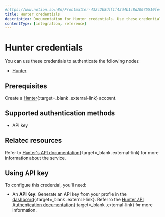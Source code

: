 ```yaml
---
#https://www.notion.so/n8n/Frontmatter-432c2b8dff1f43d4b1c8d20075510fe4
title: Hunter credentials
description: Documentation for Hunter credentials. Use these credentials to authenticate Hunter in n8n, a workflow automation platform.
contentType: [integration, reference]
---
```


# Hunter credentials

You can use these credentials to authenticate the following nodes:

- [Hunter](/integrations/builtin/app-nodes/n8n-nodes-base.hunter.md)

## Prerequisites

Create a [Hunter](https://www.hunter.io/){:target=_blank .external-link} account.

## Supported authentication methods

- API key

## Related resources

Refer to [Hunter's API documentation](https://hunter.io/api-documentation/v2){:target=_blank .external-link} for more information about the service.

## Using API key

To configure this credential, you'll need:

- An **API Key**: Generate an API key from your profile in the [dashboard](https://hunter.io/api-keys){:target=_blank .external-link}. Refer to the [Hunter API Authentication documentation](https://hunter.io/api-documentation/v2#authentication){:target=_blank .external-link} for more information.


